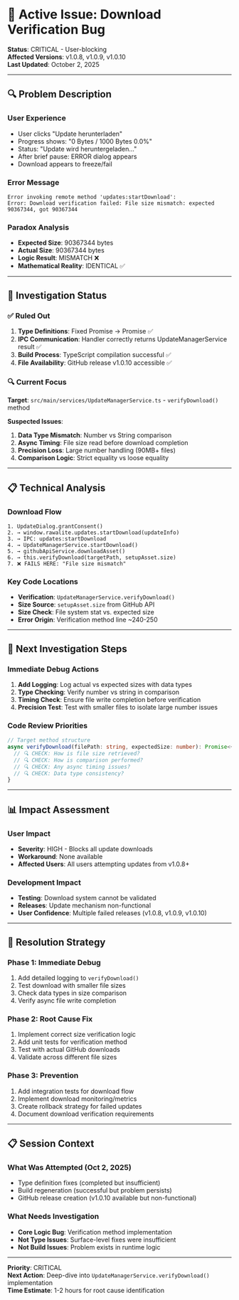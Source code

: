 # 🚨 Active Issue: Download Verification Bug

**Status**: CRITICAL - User-blocking  
**Affected Versions**: v1.0.8, v1.0.9, v1.0.10  
**Last Updated**: October 2, 2025

---

## 🔍 **Problem Description**

### **User Experience**
- User clicks "Update herunterladen" 
- Progress shows: "0 Bytes / 1000 Bytes 0.0%"
- Status: "Update wird heruntergeladen..."
- After brief pause: ERROR dialog appears
- Download appears to freeze/fail

### **Error Message**
```
Error invoking remote method 'updates:startDownload': 
Error: Download verification failed: File size mismatch: expected 90367344, got 90367344
```

### **Paradox Analysis**
- **Expected Size**: 90367344 bytes
- **Actual Size**: 90367344 bytes  
- **Logic Result**: MISMATCH ❌
- **Mathematical Reality**: IDENTICAL ✅

---

## 🔧 **Investigation Status**

### **✅ Ruled Out**
1. **Type Definitions**: Fixed Promise<void> → Promise<string> ✅
2. **IPC Communication**: Handler correctly returns UpdateManagerService result ✅  
3. **Build Process**: TypeScript compilation successful ✅
4. **File Availability**: GitHub release v1.0.10 accessible ✅

### **🔍 Current Focus**
**Target**: `src/main/services/UpdateManagerService.ts` - `verifyDownload()` method

**Suspected Issues**:
1. **Data Type Mismatch**: Number vs String comparison
2. **Async Timing**: File size read before download completion
3. **Precision Loss**: Large number handling (90MB+ files)
4. **Comparison Logic**: Strict equality vs loose equality

---

## 📋 **Technical Analysis**

### **Download Flow**
```
1. UpdateDialog.grantConsent()
2. → window.rawalite.updates.startDownload(updateInfo)
3. → IPC: updates:startDownload  
4. → UpdateManagerService.startDownload()
5. → githubApiService.downloadAsset() 
6. → this.verifyDownload(targetPath, setupAsset.size)
7. ❌ FAILS HERE: "File size mismatch"
```

### **Key Code Locations**
- **Verification**: `UpdateManagerService.verifyDownload()`
- **Size Source**: `setupAsset.size` from GitHub API
- **Size Check**: File system stat vs. expected size
- **Error Origin**: Verification method line ~240-250

---

## 🎯 **Next Investigation Steps**

### **Immediate Debug Actions**
1. **Add Logging**: Log actual vs expected sizes with data types
2. **Type Checking**: Verify number vs string in comparison
3. **Timing Check**: Ensure file write completion before verification
4. **Precision Test**: Test with smaller files to isolate large number issues

### **Code Review Priorities**
```typescript
// Target method structure
async verifyDownload(filePath: string, expectedSize: number): Promise<{valid: boolean, error?: string}> {
  // 🔍 CHECK: How is file size retrieved?
  // 🔍 CHECK: How is comparison performed?  
  // 🔍 CHECK: Any async timing issues?
  // 🔍 CHECK: Data type consistency?
}
```

---

## 📊 **Impact Assessment**

### **User Impact**
- **Severity**: HIGH - Blocks all update downloads
- **Workaround**: None available
- **Affected Users**: All users attempting updates from v1.0.8+

### **Development Impact**
- **Testing**: Download system cannot be validated
- **Releases**: Update mechanism non-functional
- **User Confidence**: Multiple failed releases (v1.0.8, v1.0.9, v1.0.10)

---

## 🔄 **Resolution Strategy**

### **Phase 1: Immediate Debug**
1. Add detailed logging to `verifyDownload()`
2. Test download with smaller file sizes
3. Check data types in size comparison
4. Verify async file write completion

### **Phase 2: Root Cause Fix**
1. Implement correct size verification logic
2. Add unit tests for verification method
3. Test with actual GitHub downloads
4. Validate across different file sizes

### **Phase 3: Prevention**
1. Add integration tests for download flow
2. Implement download monitoring/metrics
3. Create rollback strategy for failed updates
4. Document download verification requirements

---

## 📋 **Session Context**

### **What Was Attempted (Oct 2, 2025)**
- Type definition fixes (completed but insufficient)
- Build regeneration (successful but problem persists)
- GitHub release creation (v1.0.10 available but non-functional)

### **What Needs Investigation**
- **Core Logic Bug**: Verification method implementation
- **Not Type Issues**: Surface-level fixes were insufficient
- **Not Build Issues**: Problem exists in runtime logic

---

**Priority**: CRITICAL  
**Next Action**: Deep-dive into `UpdateManagerService.verifyDownload()` implementation  
**Time Estimate**: 1-2 hours for root cause identification